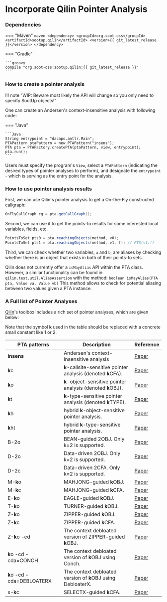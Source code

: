 # Incorporate Qilin Pointer Analysis

### Dependencies

=== "Maven"
    ```maven
    <dependency>
        <groupId>org.soot-oss</groupId>
        <artifactId>sootup.qilin</artifactId>
        <version>{{ git_latest_release }}</version>
    </dependency>
    ```

=== "Gradle"

    ```groovy
    compile "org.soot-oss:sootup.qilin:{{ git_latest_release }}"
    ```

### How to create a pointer analysis

!!! note "WIP: Beware most likely the API will change so you only need to specify SootUp objects!"

One can create an Andersen's context-insensitive analysis with following code:

=== "Java"

    ```Java
    String entrypoint = "dacapo.antlr.Main";
    PTAPattern ptaPattern = new PTAPattern("insens");
    PTA pta = PTAFactory.createPTA(ptaPattern, view, entrypoint);
    pta.run();
    ```

Users must specify the program's `View`, select a `PTAPattern`
(indicating the desired types of pointer analyses to perform),
and designate the `entrypoint` - which is serving as the entry point for the analysis.

### How to use pointer analysis results

First, we can use Qilin's pointer analysis to get a On-the-Fly constructed callgraph:

```java
OnFlyCallGraph cg = pta.getCallGraph();
```

Second, we can use it to get the points-to results for some interested local variables, fields, etc.

```java
PointsToSet pts0 = pta.reachingObjects(method, v0);
PointsToSet pts1 = pta.reachingObjects(method, v1, f); // PTS(v1.f)
```

Third, we can check whether two variables, `a` and `b`, are aliases by checking
whether there is an object that exists in both of their points-to sets.

Qilin does not currently offer a `isMayAlias` API within the PTA class.
However, a similar functionality can be found in `qilin.test.util.AliasAssertion` with the method:
```boolean isMayAlias(PTA pta, Value va, Value vb)```
This method allows to check for potential aliasing between two values given a PTA instance.

### A Full list of Pointer Analyses

[Qilin](https://github.com/QilinPTA/Qilin)'s toolbox includes a rich set of pointer analyses, which are given below:

Note that the symbol **k** used in the table should be replaced with a concrete small constant like 1 or 2.

| PTA patterns               | Description                                                   | Reference                                                                 |
|----------------------------|---------------------------------------------------------------|---------------------------------------------------------------------------|
| **insens**                 | Andersen's context-insensitive analysis                       | [Paper](https://link.springer.com/chapter/10.1007/3-540-36579-6_12)       |
| **k**c                     | **k**-callsite-sensitive pointer analysis (denoted **k**CFA). | [Paper](https://www.cse.psu.edu/~trj1/cse598-f11/docs/sharir_pnueli1.pdf) |
| **k**o                     | **k**-object-sensitive pointer analysis (denoted **k**OBJ).   | [Paper](https://dl.acm.org/doi/abs/10.1145/1044834.1044835)               |
| **k**t                     | **k**-type-sensitive pointer analysis (denoted **k**TYPE).    | [Paper](https://dl.acm.org/doi/abs/10.1145/1926385.1926390)               |
| **k**h                     | hybrid **k**-object-sensitive pointer analysis.               | [Paper](https://dl.acm.org/doi/10.1145/2499370.2462191)                   |
| **k**ht                    | hybrid **k**-type-sensitive pointer analysis.                 | [Paper](https://dl.acm.org/doi/10.1145/2499370.2462191)                   |
| B-2o                       | BEAN-guided 2OBJ. Only k=2 is supported.                      | [Paper](https://link.springer.com/chapter/10.1007/978-3-662-53413-7_24)   |
| D-2o                       | Data-driven 2OBJ. Only k=2 is supported.                      | [Paper](https://dl.acm.org/doi/10.1145/3133924)                           |
| D-2c                       | Data-driven 2CFA. Only k=2 is supported.                      | [Paper](https://dl.acm.org/doi/10.1145/3133924)                           |
| M-**k**o                   | MAHJONG-guided **k**OBJ.                                      | [Paper](https://dl.acm.org/doi/10.1145/3062341.3062360)                   |
| M-**k**c                   | MAHJONG-guided **k**CFA.                                      | [Paper](https://dl.acm.org/doi/10.1145/3062341.3062360)                   |
| E-**k**o                   | EAGLE-guided **k**OBJ.                                        | [Paper](https://dl.acm.org/doi/10.1145/3360574)                           |
| T-**k**o                   | TURNER-guided **k**OBJ.                                       | [Paper](https://drops.dagstuhl.de/opus/volltexte/2021/14059/)             |
| Z-**k**o                   | ZIPPER-guided **k**OBJ.                                       | [Paper](https://dl.acm.org/doi/10.1145/3276511)                           |
| Z-**k**c                   | ZIPPER-guided **k**CFA.                                       | [Paper](https://dl.acm.org/doi/10.1145/3276511)                           |
| Z-**k**o -cd               | The context debloated version of ZIPPER-guided **k**OBJ.      | [Paper](https://doi.org/10.1109/ASE51524.2021.9678880)                    |
| **k**o -cd -cda=CONCH      | The context debloated version of **k**OBJ using Conch.        | [Paper](https://doi.org/10.1109/ASE51524.2021.9678880)                    |
| **k**o -cd -cda=DEBLOATERX | The context debloated version of **k**OBJ using DebloaterX.   | [Paper](https://dl.acm.org/doi/10.1145/3622832)                           |
| s-**k**c                   | SELECTX-guided **k**CFA.                                      | [Paper](https://doi.org/10.1007/978-3-030-88806-0_13)                     |

